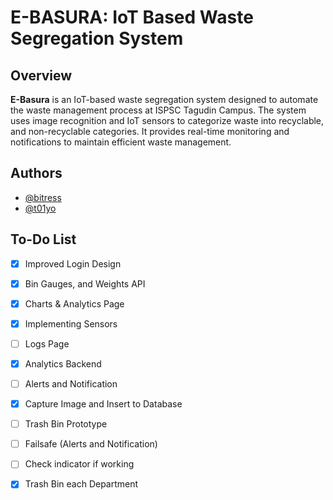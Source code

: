
# E-BASURA: IoT Based Waste Segregation System
## Overview

**E-Basura** is an IoT-based waste segregation system designed to automate the waste management process at ISPSC Tagudin Campus. The system uses image recognition and IoT sensors to categorize waste into recyclable, and non-recyclable categories. It provides real-time monitoring and notifications to maintain efficient waste management.


## Authors

- [@bitress](https://www.github.com/bitress)
- [@t01yo](https://www.github.com/t01yo)

## To-Do List

- [x] Improved Login Design
- [x] Bin Gauges, and Weights API
- [x] Charts & Analytics Page
- [x] Implementing Sensors


- [ ] Logs Page
- [x] Analytics Backend
- [ ] Alerts and Notification
- [x] Capture Image and Insert to Database
- [ ] Trash Bin Prototype

- [ ] Failsafe (Alerts and Notification)
- [ ] Check indicator if working
- [x] Trash Bin each Department
